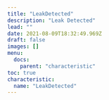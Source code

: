 ```yaml
---
title: "LeakDetected"
description: "Leak Detected"
lead: ""
date: 2021-08-09T18:32:49.969Z
draft: false
images: []
menu:
  docs:
    parent: "characteristic"
toc: true
characteristic:
  name: "LeakDetected"
---
```


